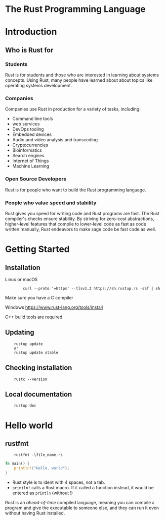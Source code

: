 # The Rust Programming Language

# Introduction

## Who is Rust for
### Students
Rust is for students and those who are interested in learning about systems concepts. Using Rust, many people have learned about about topics like operating systems development.

### Companies
Companies use Rust in production for a variety of tasks, including:
* Command line tools
* web services 
* DevOps tooling 
* Embedded devices 
* Audio and video analysis and transcoding
* Cryptocurrencies
* Bioinformatics
* Search engines
* Internet of Things
* Machine Learning

### Open Source Developers
Rust is for people who want to build the Rust programming language.

### People who value speed and stability
Rust gives you speed for writing code and Rust programs are fast. The Rust compiler's checks ensure stability. By striving for zero-cost abstractions, higher-level features that compile to lower-level code as fast as code written manually, Rust endeavors to make sage code be fast code as well.

# Getting Started
## Installation
Linux or macOS

            curl --proto '=https' --tlsv1.2 https://sh.rustup.rs -sSf | sh

Make sure you have a C compiler

Windows
https://www.rust-lang.org/tools/install

C++ build tools are required.

## Updating

        rustup update
        or
        rustup update stable


## Checking installation

        rustc --version

## Local documentation

        rustup doc

# Hello world

## rustfmt

        rustfmt .\file_name.rs

```Rust
fn main() {
    println!("Hello, world");
}
```

* Rust style is to ident with 4 spaces, not a tab.
* `println!` calls a Rust macro. If it called a function instead, it would be entered as `println` (without !)

Rust is an *ahead-of-time* compiled language, meaning you can compile a program and give the executable to someone else, and they can run it even without having Rust installed.


